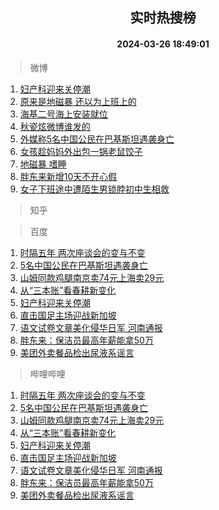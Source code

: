 <div align="center"><h2>实时热搜榜</h2><h4>2024-03-26 18:49:01</h4></div>

> 微博  

1. [妇产科迎来关停潮](https://s.weibo.com/weibo?q=%23%E5%A6%87%E4%BA%A7%E7%A7%91%E8%BF%8E%E6%9D%A5%E5%85%B3%E5%81%9C%E6%BD%AE%23&t=31&band_rank=1&Refer=top)<br />
2. [原来是地磁暴 还以为上班上的](https://s.weibo.com/weibo?q=%E5%8E%9F%E6%9D%A5%E6%98%AF%E5%9C%B0%E7%A3%81%E6%9A%B4%20%E8%BF%98%E4%BB%A5%E4%B8%BA%E4%B8%8A%E7%8F%AD%E4%B8%8A%E7%9A%84&t=31&band_rank=2&Refer=top)<br />
3. [海基二号海上安装就位](https://s.weibo.com/weibo?q=%23%E6%B5%B7%E5%9F%BA%E4%BA%8C%E5%8F%B7%E6%B5%B7%E4%B8%8A%E5%AE%89%E8%A3%85%E5%B0%B1%E4%BD%8D%23&t=31&band_rank=3&Refer=top)<br />
4. [秋瓷炫微博谁发的](https://s.weibo.com/weibo?q=%23%E7%A7%8B%E7%93%B7%E7%82%AB%E5%BE%AE%E5%8D%9A%E8%B0%81%E5%8F%91%E7%9A%84%23&t=31&band_rank=4&Refer=top)<br />
5. [外媒称5名中国公民在巴基斯坦遇袭身亡](https://s.weibo.com/weibo?q=%23%E5%A4%96%E5%AA%92%E7%A7%B05%E5%90%8D%E4%B8%AD%E5%9B%BD%E5%85%AC%E6%B0%91%E5%9C%A8%E5%B7%B4%E5%9F%BA%E6%96%AF%E5%9D%A6%E9%81%87%E8%A2%AD%E8%BA%AB%E4%BA%A1%23&t=31&band_rank=5&Refer=top)<br />
6. [女孩趁妈妈外出包一锅老鼠饺子](https://s.weibo.com/weibo?q=%23%E5%A5%B3%E5%AD%A9%E8%B6%81%E5%A6%88%E5%A6%88%E5%A4%96%E5%87%BA%E5%8C%85%E4%B8%80%E9%94%85%E8%80%81%E9%BC%A0%E9%A5%BA%E5%AD%90%23&t=31&band_rank=6&Refer=top)<br />
7. [地磁暴 嗜睡](https://s.weibo.com/weibo?q=%E5%9C%B0%E7%A3%81%E6%9A%B4%20%E5%97%9C%E7%9D%A1&t=31&band_rank=7&Refer=top)<br />
8. [胖东来新增10天不开心假](https://s.weibo.com/weibo?q=%23%E8%83%96%E4%B8%9C%E6%9D%A5%E6%96%B0%E5%A2%9E10%E5%A4%A9%E4%B8%8D%E5%BC%80%E5%BF%83%E5%81%87%23&t=31&band_rank=8&Refer=top)<br />
9. [女子下班途中遭陌生男锁脖初中生相救](https://s.weibo.com/weibo?q=%23%E5%A5%B3%E5%AD%90%E4%B8%8B%E7%8F%AD%E9%80%94%E4%B8%AD%E9%81%AD%E9%99%8C%E7%94%9F%E7%94%B7%E9%94%81%E8%84%96%E5%88%9D%E4%B8%AD%E7%94%9F%E7%9B%B8%E6%95%91%23&t=31&band_rank=9&Refer=top)<br />

> 知乎  


> 百度  

1. [时隔五年 两次座谈会的变与不变](https://www.baidu.com/s?wd=%E6%97%B6%E9%9A%94%E4%BA%94%E5%B9%B4+%E4%B8%A4%E6%AC%A1%E5%BA%A7%E8%B0%88%E4%BC%9A%E7%9A%84%E5%8F%98%E4%B8%8E%E4%B8%8D%E5%8F%98&sa=fyb_news&rsv_dl=fyb_news)<br />
2. [5名中国公民在巴基斯坦遇袭身亡](https://www.baidu.com/s?wd=5%E5%90%8D%E4%B8%AD%E5%9B%BD%E5%85%AC%E6%B0%91%E5%9C%A8%E5%B7%B4%E5%9F%BA%E6%96%AF%E5%9D%A6%E9%81%87%E8%A2%AD%E8%BA%AB%E4%BA%A1&sa=fyb_news&rsv_dl=fyb_news)<br />
3. [山姆同款鸡腿南京卖74元上海卖29元](https://www.baidu.com/s?wd=%E5%B1%B1%E5%A7%86%E5%90%8C%E6%AC%BE%E9%B8%A1%E8%85%BF%E5%8D%97%E4%BA%AC%E5%8D%9674%E5%85%83%E4%B8%8A%E6%B5%B7%E5%8D%9629%E5%85%83&sa=fyb_news&rsv_dl=fyb_news)<br />
4. [从“三本账”看春耕新变化](https://www.baidu.com/s?wd=%E4%BB%8E%E2%80%9C%E4%B8%89%E6%9C%AC%E8%B4%A6%E2%80%9D%E7%9C%8B%E6%98%A5%E8%80%95%E6%96%B0%E5%8F%98%E5%8C%96&sa=fyb_news&rsv_dl=fyb_news)<br />
5. [妇产科迎来关停潮](https://www.baidu.com/s?wd=%E5%A6%87%E4%BA%A7%E7%A7%91%E8%BF%8E%E6%9D%A5%E5%85%B3%E5%81%9C%E6%BD%AE&sa=fyb_news&rsv_dl=fyb_news)<br />
6. [直击国足主场迎战新加坡](https://www.baidu.com/s?wd=%E7%9B%B4%E5%87%BB%E5%9B%BD%E8%B6%B3%E4%B8%BB%E5%9C%BA%E8%BF%8E%E6%88%98%E6%96%B0%E5%8A%A0%E5%9D%A1&sa=fyb_news&rsv_dl=fyb_news)<br />
7. [语文试卷文章美化侵华日军 河南通报](https://www.baidu.com/s?wd=%E8%AF%AD%E6%96%87%E8%AF%95%E5%8D%B7%E6%96%87%E7%AB%A0%E7%BE%8E%E5%8C%96%E4%BE%B5%E5%8D%8E%E6%97%A5%E5%86%9B+%E6%B2%B3%E5%8D%97%E9%80%9A%E6%8A%A5&sa=fyb_news&rsv_dl=fyb_news)<br />
8. [胖东来：保洁员最高年薪能拿50万](https://www.baidu.com/s?wd=%E8%83%96%E4%B8%9C%E6%9D%A5%EF%BC%9A%E4%BF%9D%E6%B4%81%E5%91%98%E6%9C%80%E9%AB%98%E5%B9%B4%E8%96%AA%E8%83%BD%E6%8B%BF50%E4%B8%87&sa=fyb_news&rsv_dl=fyb_news)<br />
9. [美团外卖餐品检出尿液系谣言](https://www.baidu.com/s?wd=%E7%BE%8E%E5%9B%A2%E5%A4%96%E5%8D%96%E9%A4%90%E5%93%81%E6%A3%80%E5%87%BA%E5%B0%BF%E6%B6%B2%E7%B3%BB%E8%B0%A3%E8%A8%80&sa=fyb_news&rsv_dl=fyb_news)<br />

> 哔哩哔哩  

1. [时隔五年 两次座谈会的变与不变](https://www.baidu.com/s?wd=%E6%97%B6%E9%9A%94%E4%BA%94%E5%B9%B4+%E4%B8%A4%E6%AC%A1%E5%BA%A7%E8%B0%88%E4%BC%9A%E7%9A%84%E5%8F%98%E4%B8%8E%E4%B8%8D%E5%8F%98&sa=fyb_news&rsv_dl=fyb_news)<br />
2. [5名中国公民在巴基斯坦遇袭身亡](https://www.baidu.com/s?wd=5%E5%90%8D%E4%B8%AD%E5%9B%BD%E5%85%AC%E6%B0%91%E5%9C%A8%E5%B7%B4%E5%9F%BA%E6%96%AF%E5%9D%A6%E9%81%87%E8%A2%AD%E8%BA%AB%E4%BA%A1&sa=fyb_news&rsv_dl=fyb_news)<br />
3. [山姆同款鸡腿南京卖74元上海卖29元](https://www.baidu.com/s?wd=%E5%B1%B1%E5%A7%86%E5%90%8C%E6%AC%BE%E9%B8%A1%E8%85%BF%E5%8D%97%E4%BA%AC%E5%8D%9674%E5%85%83%E4%B8%8A%E6%B5%B7%E5%8D%9629%E5%85%83&sa=fyb_news&rsv_dl=fyb_news)<br />
4. [从“三本账”看春耕新变化](https://www.baidu.com/s?wd=%E4%BB%8E%E2%80%9C%E4%B8%89%E6%9C%AC%E8%B4%A6%E2%80%9D%E7%9C%8B%E6%98%A5%E8%80%95%E6%96%B0%E5%8F%98%E5%8C%96&sa=fyb_news&rsv_dl=fyb_news)<br />
5. [妇产科迎来关停潮](https://www.baidu.com/s?wd=%E5%A6%87%E4%BA%A7%E7%A7%91%E8%BF%8E%E6%9D%A5%E5%85%B3%E5%81%9C%E6%BD%AE&sa=fyb_news&rsv_dl=fyb_news)<br />
6. [直击国足主场迎战新加坡](https://www.baidu.com/s?wd=%E7%9B%B4%E5%87%BB%E5%9B%BD%E8%B6%B3%E4%B8%BB%E5%9C%BA%E8%BF%8E%E6%88%98%E6%96%B0%E5%8A%A0%E5%9D%A1&sa=fyb_news&rsv_dl=fyb_news)<br />
7. [语文试卷文章美化侵华日军 河南通报](https://www.baidu.com/s?wd=%E8%AF%AD%E6%96%87%E8%AF%95%E5%8D%B7%E6%96%87%E7%AB%A0%E7%BE%8E%E5%8C%96%E4%BE%B5%E5%8D%8E%E6%97%A5%E5%86%9B+%E6%B2%B3%E5%8D%97%E9%80%9A%E6%8A%A5&sa=fyb_news&rsv_dl=fyb_news)<br />
8. [胖东来：保洁员最高年薪能拿50万](https://www.baidu.com/s?wd=%E8%83%96%E4%B8%9C%E6%9D%A5%EF%BC%9A%E4%BF%9D%E6%B4%81%E5%91%98%E6%9C%80%E9%AB%98%E5%B9%B4%E8%96%AA%E8%83%BD%E6%8B%BF50%E4%B8%87&sa=fyb_news&rsv_dl=fyb_news)<br />
9. [美团外卖餐品检出尿液系谣言](https://www.baidu.com/s?wd=%E7%BE%8E%E5%9B%A2%E5%A4%96%E5%8D%96%E9%A4%90%E5%93%81%E6%A3%80%E5%87%BA%E5%B0%BF%E6%B6%B2%E7%B3%BB%E8%B0%A3%E8%A8%80&sa=fyb_news&rsv_dl=fyb_news)<br />
